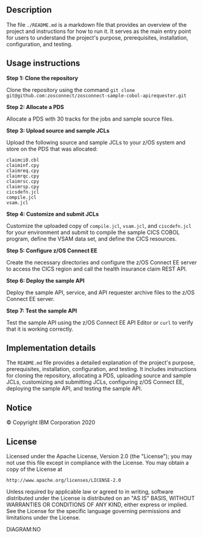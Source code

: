 ## Description
The file `./README.md` is a markdown file that provides an overview of the project and instructions for how to run it. It serves as the main entry point for users to understand the project's purpose, prerequisites, installation, configuration, and testing.

## Usage instructions

**Step 1: Clone the repository**

 Clone the repository using the command `git clone git@github.com:zosconnect/zosconnect-sample-cobol-apirequester.git`

**Step 2: Allocate a PDS**

 Allocate a PDS with 30 tracks for the jobs and sample source files.

**Step 3: Upload source and sample JCLs**

 Upload the following source and sample JCLs to your z/OS system and store on the PDS that was allocated:
```
claimci0.cbl
claiminf.cpy
claimreq.cpy
claimrqc.cpy
claimrsc.cpy
claimrsp.cpy
cicsdefn.jcl
compile.jcl
vsam.jcl
```

**Step 4: Customize and submit JCLs**

 Customize the uploaded copy of `compile.jcl`, `vsam.jcl`, and `ciscdefn.jcl` for your environment and submit to compile the sample CICS COBOL program, define the VSAM data set, and define the CICS resources.

**Step 5: Configure z/OS Connect EE**

 Create the necessary directories and configure the z/OS Connect EE server to access the CICS region and call the health insurance claim REST API.

**Step 6: Deploy the sample API**

 Deploy the sample API, service, and API requester archive files to the z/OS Connect EE server.

**Step 7: Test the sample API**

 Test the sample API using the z/OS Connect EE API Editor or `curl` to verify that it is working correctly.

## Implementation details

The `README.md` file provides a detailed explanation of the project's purpose, prerequisites, installation, configuration, and testing. It includes instructions for cloning the repository, allocating a PDS, uploading source and sample JCLs, customizing and submitting JCLs, configuring z/OS Connect EE, deploying the sample API, and testing the sample API.

## Notice

&copy; Copyright IBM Corporation 2020

## License

Licensed under the Apache License, Version 2.0 (the "License");
you may not use this file except in compliance with the License.
You may obtain a copy of the License at

    http://www.apache.org/licenses/LICENSE-2.0

Unless required by applicable law or agreed to in writing, software
distributed under the License is distributed on an "AS IS" BASIS,
WITHOUT WARRANTIES OR CONDITIONS OF ANY KIND, either express or implied.
See the License for the specific language governing permissions and
limitations under the License.

DIAGRAM:NO